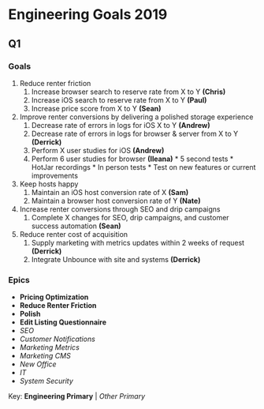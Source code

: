 <!-- TITLE: 2019 -->
<!-- SUBTITLE: A quick summary of 2019 -->

# Engineering Goals 2019
## Q1
### Goals
1. Reduce renter friction
	1. Increase browser search to reserve rate from X to Y **(Chris)**
	2. Increase iOS search to reserve rate from X to Y **(Paul)**
	3. Increase price score from X to Y **(Sean)**
1. Improve renter conversions by delivering a polished storage experience
	1. Decrease rate of errors in logs for iOS X to Y **(Andrew)**
	1. Decrease rate of errors in logs for browser & server from X to Y **(Derrick)**
	1. Perform X user studies for iOS **(Andrew)**
	1. Perform 6 user studies for browser **(Ileana)**
			* 5 second tests
			* HotJar recordings
			* In person tests
			* Test on new features or current improvements
1. Keep hosts happy
	1. Maintain an iOS host conversion rate of X **(Sam)**
	2. Maintain a browser host conversion rate of Y **(Nate)**
1. Increase renter conversions through SEO and drip campaigns
	1. Complete X changes for SEO, drip campaigns, and customer success automation **(Sean)**
1. Reduce renter cost of acquisition
	1. Supply marketing with metrics updates within 2 weeks of request **(Derrick)**
	2. Integrate Unbounce with site and systems **(Derrick)**

### Epics
* **Pricing Optimization**
* **Reduce Renter Friction**
* **Polish**
* **Edit Listing Questionnaire**
* _SEO_
* _Customer Notifications_
* _Marketing Metrics_
* _Marketing CMS_
* _New Office_
* _IT_
* _System Security_

Key: **Engineering Primary** | _Other Primary_